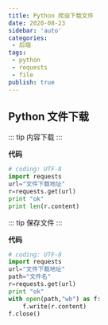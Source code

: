 ```yaml
---
title: Python 爬虫下载文件
date: 2020-08-23
sidebar: 'auto'
categories:
 - 后端
tags:
 - python
 - requests
 - file
publish: true
---
```


## Python 文件下载

::: tip
内容下载
:::

**代码**
```python
# coding: UTF-8
import requests
url="文件下载地址"
r=requests.get(url)
print "ok"
print len(r.content)
```

::: tip
保存文件
:::

**代码**
```python
# coding: UTF-8
import requests
url="文件下载地址"
path="文件名"
r=requests.get(url)
print "ok"
with open(path,"wb") as f:
    f.write(r.content)
f.close()
```